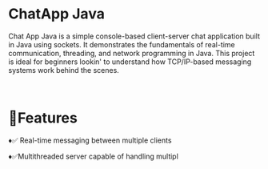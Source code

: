 <h1>ChatApp Java</h1>
<p>
  Chat App Java is a simple console-based client-server chat application built in Java using sockets. It demonstrates the fundamentals of real-time communication, threading, and network programming in Java. This project is ideal for beginners lookin' to understand how TCP/IP-based messaging systems work behind the scenes.</p> <br>
<h1>🧠Features</h1>
<p>♦✅ Real-time messaging between multiple clients</p>
♦✅Multithreaded server capable of handling multipl
